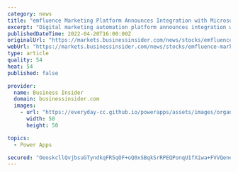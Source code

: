 ```yaml
---
category: news
title: "emfluence Marketing Platform Announces Integration with Microsoft Power Apps"
excerpt: "Digital marketing automation platform announces integration with Microsoft Power Apps, providing powerful marketing automation capabilities to"
publishedDateTime: 2022-04-20T16:00:00Z
originalUrl: "https://markets.businessinsider.com/news/stocks/emfluence-marketing-platform-announces-integration-with-microsoft-power-apps-1031368428"
webUrl: "https://markets.businessinsider.com/news/stocks/emfluence-marketing-platform-announces-integration-with-microsoft-power-apps-1031368428"
type: article
quality: 54
heat: 54
published: false

provider:
  name: Business Insider
  domain: businessinsider.com
  images:
    - url: "https://everyday-cc.github.io/powerapps/assets/images/organizations/businessinsider.com-50x50.jpg"
      width: 50
      height: 50

topics:
  - Power Apps

secured: "OeoskcllQvjbsuGTyndkqFR5qOF+oQ0xSBqkSrRPEQPonqU1fXiwa+FVVQeneDeaaNKtU2dSzV79S9fN3AnuNWNSB3FTGD8fvgFKPF45rfcZnpu8JA36d3dVbX3f6W0ZZlxbcCE47Fej4Y0p0Kd+rn4bb6kseRe3Roed6msr1xIN0frjrZhSbj9vJpzt8wVQRfNjW/UCi39Q0hCtb4NUNnx43d+JTu3EPpDnxSL1Yu2suJzfKRqsNNOr8KsyFVtc9U1Am4gYOKfHXDaS96CEmDbwv4gI8Yx32IaDgQpS3EWEncS8l87lzxSHasmLX4q+E+7Z6JgAvMMOAKRjDd8KELIL9REFvHjT7m2gmLQBNDk=;eilWFG/eqPdO3I00GQGobA=="
---
```


